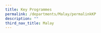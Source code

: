 ```yaml
---
title: Key Programmes
permalink: /departments/Malay/permalinkKP
description: ""
third_nav_title: Malay
---
```

